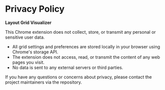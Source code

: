 # Privacy Policy

**Layout Grid Visualizer**

This Chrome extension does not collect, store, or transmit any personal or sensitive user data.

- All grid settings and preferences are stored locally in your browser using Chrome's storage API.
- The extension does not access, read, or transmit the content of any web pages you visit.
- No data is sent to any external servers or third parties.

If you have any questions or concerns about privacy, please contact the project maintainers via the repository. 